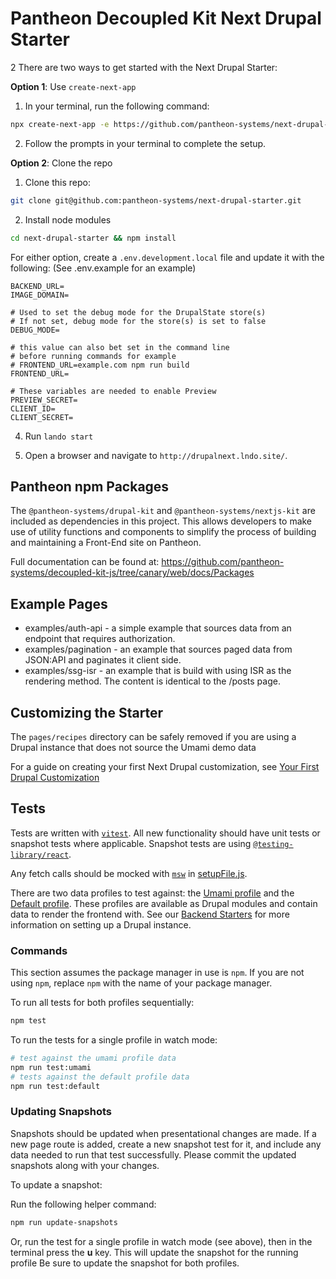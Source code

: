 # Pantheon Decoupled Kit Next Drupal Starter
2
There are two ways to get started with the Next Drupal Starter:

**Option 1**: Use `create-next-app`

1. In your terminal, run the following command:

```bash
npx create-next-app -e https://github.com/pantheon-systems/next-drupal-starter --use-npm
```

2. Follow the prompts in your terminal to complete the setup.

**Option 2**: Clone the repo

1. Clone this repo:

```bash
git clone git@github.com:pantheon-systems/next-drupal-starter.git
```

2. Install node modules

```bash
cd next-drupal-starter && npm install
```

For either option, create a `.env.development.local` file and update it with the
following: (See .env.example for an example)

```
BACKEND_URL=
IMAGE_DOMAIN=

# Used to set the debug mode for the DrupalState store(s)
# If not set, debug mode for the store(s) is set to false
DEBUG_MODE=

# this value can also bet set in the command line
# before running commands for example
# FRONTEND_URL=example.com npm run build
FRONTEND_URL=

# These variables are needed to enable Preview
PREVIEW_SECRET=
CLIENT_ID=
CLIENT_SECRET=
```

4. Run `lando start`

5. Open a browser and navigate to `http://drupalnext.lndo.site/`.

## Pantheon npm Packages

The `@pantheon-systems/drupal-kit` and `@pantheon-systems/nextjs-kit` are
included as dependencies in this project. This allows developers to make use of
utility functions and components to simplify the process of building and
maintaining a Front-End site on Pantheon.

Full documentation can be found at:
https://github.com/pantheon-systems/decoupled-kit-js/tree/canary/web/docs/Packages

## Example Pages

- examples/auth-api - a simple example that sources data from an endpoint that
  requires authorization.
- examples/pagination - an example that sources paged data from JSON:API and
  paginates it client side.
- examples/ssg-isr - an example that is build with using ISR as the rendering
  method. The content is identical to the /posts page.

## Customizing the Starter

The `pages/recipes` directory can be safely removed if you are using a Drupal
instance that does not source the Umami demo data

For a guide on creating your first Next Drupal customization, see
[Your First Drupal Customization](https://github.com/pantheon-systems/decoupled-kit-js/blob/canary/web/docs/Frontend%20Starters/Next.js/Next.js%20%2B%20Drupal/your-first-customization.md)

## Tests

Tests are written with [`vitest`](https://vitest.dev/). All new functionality
should have unit tests or snapshot tests where applicable. Snapshot tests are
using
[`@testing-library/react`](https://testing-library.com/docs/react-testing-library/intro/).

Any fetch calls should be mocked with
[`msw`](https://mswjs.io/docs/basics/request-matching) in
[setupFile.js](./__tests__/setupFile.js).

There are two data profiles to test against: the
[Umami profile](https://www.drupal.org/project/pantheon_decoupled_umami_demo)
and the [Default profile](https://www.drupal.org/project/pantheon_decoupled).
These profiles are available as Drupal modules and contain data to render the
frontend with. See our
[Backend Starters](https://github.com/pantheon-systems/decoupled-kit-js/tree/canary/web/docs/Backend%20Starters/Decoupled%20Drupal)
for more information on setting up a Drupal instance.

### Commands

This section assumes the package manager in use is `npm`. If you are not using
`npm`, replace `npm` with the name of your package manager.

To run all tests for both profiles sequentially:

```bash
npm test
```

To run the tests for a single profile in watch mode:

```bash
# test against the umami profile data
npm run test:umami
# tests against the default profile data
npm run test:default
```

### Updating Snapshots

Snapshots should be updated when presentational changes are made. If a new page
route is added, create a new snapshot test for it, and include any data needed
to run that test successfully. Please commit the updated snapshots along with
your changes.

To update a snapshot:

Run the following helper command:

```bash
npm run update-snapshots
```

Or, run the test for a single profile in watch mode (see above), then in the
terminal press the **u** key. This will update the snapshot for the running
profile Be sure to update the snapshot for both profiles.
